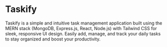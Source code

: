 # Taskify
Taskify is a simple and intuitive task management application built using the MERN stack (MongoDB, Express.js, React, Node.js) with Tailwind CSS for sleek, responsive UI design. Easily add, manage, and track your daily tasks to stay organized and boost your productivity.
